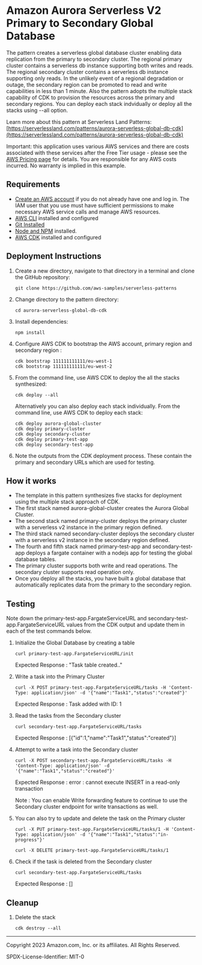 # Amazon Aurora Serverless V2 Primary to Secondary Global Database
The pattern creates a serverless global database cluster enabling data replication from the primary to secondary cluster. The regional primary cluster contains a serverless db instance supporting both writes and reads. The regional secondary cluster contains a serverless db instance supporting only reads. In the unlikely event of a regional degradation or outage, the secondary region can be promoted to read and write capabilities in less than 1 minute. Also the pattern adopts the multiple stack capability of CDK to provision the resources across the primary and secondary regions. You can deploy each stack indvidually or deploy all the stacks using --all option.

Learn more about this pattern at Serverless Land Patterns: [https://serverlessland.com/patterns/aurora-serverless-global-db-cdk](https://serverlessland.com/patterns/aurora-serverless-global-db-cdk)

Important: this application uses various AWS services and there are costs associated with these services after the Free Tier usage - please see the [AWS Pricing page](https://aws.amazon.com/pricing/) for details. You are responsible for any AWS costs incurred. No warranty is implied in this example.

## Requirements

* [Create an AWS account](https://portal.aws.amazon.com/gp/aws/developer/registration/index.html) if you do not already have one and log in. The IAM user that you use must have sufficient permissions to make necessary AWS service calls and manage AWS resources.
* [AWS CLI](https://docs.aws.amazon.com/cli/latest/userguide/install-cliv2.html) installed and configured
* [Git Installed](https://git-scm.com/book/en/v2/Getting-Started-Installing-Git)
* [Node and NPM](https://nodejs.org/en/download/) installed.
* [AWS CDK](https://docs.aws.amazon.com/cdk/latest/guide/cli.html) installed and configured

## Deployment Instructions

1. Create a new directory, navigate to that directory in a terminal and clone the GitHub repository:
    ``` 
    git clone https://github.com/aws-samples/serverless-patterns
    ```
2. Change directory to the pattern directory:
    ```
    cd aurora-serverless-global-db-cdk
    ```
3. Install dependencies:
    ```
    npm install
    ```
4. Configure AWS CDK to bootstrap the AWS account, primary region and secondary region :
    ```
    cdk bootstrap 111111111111/eu-west-1
    cdk bootstrap 111111111111/eu-west-2
    ```
5. From the command line, use AWS CDK to deploy the all the stacks synthesized: 
    ```
    cdk deploy --all
    ```
    Alternatively you can also deploy each stack individually. From the command line, use AWS CDK to deploy each stack: 
    ```
    cdk deploy aurora-global-cluster
    cdk deploy primary-cluster
    cdk deploy secondary-cluster
    cdk deploy primary-test-app
    cdk deploy secondary-test-app
    ```
7. Note the outputs from the CDK deployment process. These contain the primary and secondary URLs which are used for testing.

## How it works

- The template in this pattern synthesizes five stacks for deployment using the multiple stack approach of CDK. 
- The first stack named aurora-global-cluster creates the Aurora Global Cluster. 
- The second stack named primary-cluster deploys the primary cluster with a serverless v2 instance in the primary region defined.
- The third stack named secondary-cluster deploys the secondary cluster with a serverless v2 instance in the secondary region defined.
- The fourth and fifth stack named primary-test-app and secondary-test-app deploys a fargate container with a nodejs app for testing the global database tables. 
- The primary cluster supports both write and read operations. The secondary cluster supports read operation only.
- Once you deploy all the stacks, you have built a global database that automatically replicates data from the primary to the secondary region.

## Testing

Note down the primary-test-app.FargateServiceURL and secondary-test-app.FargateServiceURL values from the CDK output and update them in each of the test commands below. 

1.  Initialize the Global Database by creating a table 

    ```
    curl primary-test-app.FargateServiceURL/init
    ```

    Expected Response :
    "Task table created.."

2. Write a task into the Primary Cluster 
    ```
    curl -X POST primary-test-app.FargateServiceURL/tasks -H 'Content-Type: application/json' -d '{"name":"Task1","status":"created"}'
    ```
    Expected Response : Task added with ID: 1
3. Read the tasks from the Secondary cluster 
    ```
    curl secondary-test-app.FargateServiceURL/tasks 
    ```
    Expected Response : 
    [{"id":1,"name":"Task1","status":"created"}]

4. Attempt to write a task into the Secondary cluster 
    ```
    curl -X POST secondary-test-app.FargateServiceURL/tasks -H 'Content-Type: application/json' -d '{"name":"Task1","status":"created"}'
    ```
    Expected Response : error : cannot execute INSERT in a read-only transaction
    
    Note : You can enable Write forwarding feature to continue to use the Secondary cluster endpoint for write transactions as well. 

5. You can also try to update and delete the task on the Primary cluster 
    ```
    curl -X PUT primary-test-app.FargateServiceURL/tasks/1 -H 'Content-Type: application/json' -d '{"name":"Task1","status":"in-progress"}'

    curl -X DELETE primary-test-app.FargateServiceURL/tasks/1

    ```
6. Check if the task is deleted from the Secondary cluster 
    ```
    curl secondary-test-app.FargateServiceURL/tasks 
    ```
    Expected Response : 
    []

## Cleanup
 
1. Delete the stack
    ```
    cdk destroy --all 
    ```
----
Copyright 2023 Amazon.com, Inc. or its affiliates. All Rights Reserved.

SPDX-License-Identifier: MIT-0
